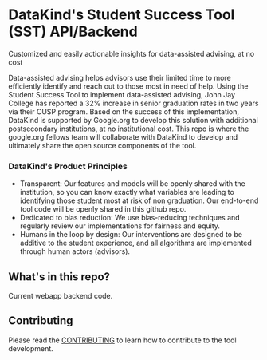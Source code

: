 # DataKind's Student Success Tool (SST) API/Backend
Customized and easily actionable insights for data-assisted advising, at no cost

Data-assisted advising helps advisors use their limited time to more efficiently identify and reach out to those most in need of help.
Using the Student Success Tool to implement data-assisted advising, John Jay College has reported a 32% increase in senior graduation rates in two years via their CUSP program.
Based on the success of this implementation, DataKind is supported by Google.org to develop this solution with additional postsecondary institutions, at no institutional cost.
This repo is where the google.org fellows team will collaborate with DataKind to develop and ultimately share the open source components of the tool.

### DataKind's Product Principles
- Transparent: Our features and models will be openly shared with the institution, so you can know exactly what variables are leading to identifying those student most at risk of non graduation. Our end-to-end tool code will be openly shared in this github repo.
- Dedicated to bias reduction: We use bias-reducing techniques and regularly review our implementations for fairness and equity.
- Humans in the loop by design: Our interventions are designed to be additive to the student experience, and all algorithms are implemented through human actors (advisors).


## What's in this repo?

Current webapp backend code.


## Contributing

Please read the [CONTRIBUTING](CONTRIBUTING.md) to learn how to contribute to the tool development.